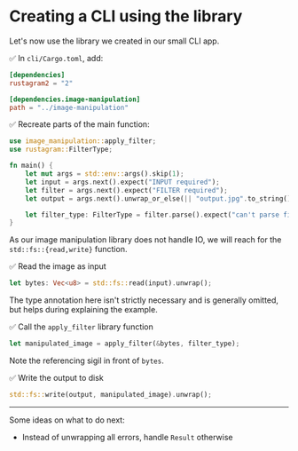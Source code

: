 # Creating a CLI using the library

Let's now use the library we created in our small CLI app.

✅ In `cli/Cargo.toml`, add:

```toml
[dependencies]
rustagram2 = "2"

[dependencies.image-manipulation]
path = "../image-manipulation"
```

✅ Recreate parts of the main function:

```rust
use image_manipulation::apply_filter;
use rustagram::FilterType;

fn main() {
    let mut args = std::env::args().skip(1);
    let input = args.next().expect("INPUT required");
    let filter = args.next().expect("FILTER required");
    let output = args.next().unwrap_or_else(|| "output.jpg".to_string());

    let filter_type: FilterType = filter.parse().expect("can't parse filter name");
}
```

As our image manipulation library does not handle IO, we will reach for the `std::fs::{read,write}` function.

✅ Read the image as input

```rust
let bytes: Vec<u8> = std::fs::read(input).unwrap();
```

The type annotation here isn't strictly necessary and is generally omitted, but helps during explaining the example.

✅ Call the `apply_filter` library function

```rust
let manipulated_image = apply_filter(&bytes, filter_type);
```

Note the referencing sigil in front of `bytes`.

✅ Write the output to disk

```rust
std::fs::write(output, manipulated_image).unwrap();
```


---

Some ideas on what to do next:

* Instead of unwrapping all errors, handle `Result` otherwise